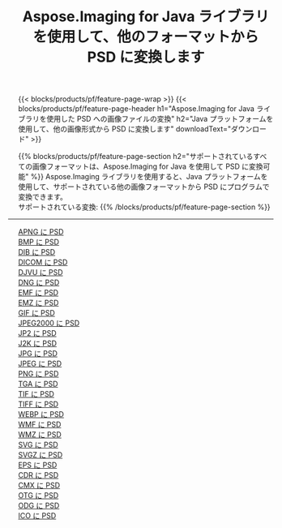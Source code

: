 ﻿---
title: Aspose.Imaging for Java ライブラリを使用して、他のフォーマットから PSD に変換します 
weight: 3920
url: /ja/java/conversion/to/psd 
lang: ja
langdirlevel: 2
locales: zh-hans,ja,it,ru,de,es,fr,nl,id,lt,pl,pt,vi,tr,ko,zh-hant,ar,hi,th,sv,cs,uk,he
description: Aspose.Imaging を使用すると、Java を使用して他のフォーマットから PSD に変換できます。
---

{{< blocks/products/pf/feature-page-wrap >}}
{{< blocks/products/pf/feature-page-header h1="Aspose.Imaging for Java ライブラリを使用した PSD への画像ファイルの変換" h2="Java プラットフォームを使用して、他の画像形式から PSD に変換します" downloadText="ダウンロード" >}}


{{% blocks/products/pf/feature-page-section  h2="サポートされているすべての画像フォーマットは、Aspose.Imaging for Java を使用して PSD に変換可能" %}}
Aspose.Imaging ライブラリを使用すると、Java プラットフォームを使用して、サポートされている他の画像フォーマットから PSD にプログラムで変換できます。
<br/>
サポートされている変換:
{{% /blocks/products/pf/feature-page-section %}}
<div class="container-fluid productfamilypage bg-gray">
    <div class="convertypes bg-gray agp-content section">
        <div class="container">
		<hr style="margin-left:-20px;"/>
		<div class="row other-converters">
		    <div class='col-md-2 other-converter remove-lp remove-rp'><a href="/imaging/ja/java/conversion/apng-to-psd" >APNG に PSD</a></div>
<div class='col-md-2 other-converter remove-lp remove-rp'><a href="/imaging/ja/java/conversion/bmp-to-psd" >BMP に PSD</a></div>
<div class='col-md-2 other-converter remove-lp remove-rp'><a href="/imaging/ja/java/conversion/dib-to-psd" >DIB に PSD</a></div>
<div class='col-md-2 other-converter remove-lp remove-rp'><a href="/imaging/ja/java/conversion/dicom-to-psd" >DICOM に PSD</a></div>
<div class='col-md-2 other-converter remove-lp remove-rp'><a href="/imaging/ja/java/conversion/djvu-to-psd" >DJVU に PSD</a></div>
<div class='col-md-2 other-converter remove-lp remove-rp'><a href="/imaging/ja/java/conversion/dng-to-psd" >DNG に PSD</a></div>
<div class='col-md-2 other-converter remove-lp remove-rp'><a href="/imaging/ja/java/conversion/emf-to-psd" >EMF に PSD</a></div>
<div class='col-md-2 other-converter remove-lp remove-rp'><a href="/imaging/ja/java/conversion/emz-to-psd" >EMZ に PSD</a></div>
<div class='col-md-2 other-converter remove-lp remove-rp'><a href="/imaging/ja/java/conversion/gif-to-psd" >GIF に PSD</a></div>
<div class='col-md-2 other-converter remove-lp remove-rp'><a href="/imaging/ja/java/conversion/jpeg2000-to-psd" >JPEG2000 に PSD</a></div>
<div class='col-md-2 other-converter remove-lp remove-rp'><a href="/imaging/ja/java/conversion/jp2-to-psd" >JP2 に PSD</a></div>
<div class='col-md-2 other-converter remove-lp remove-rp'><a href="/imaging/ja/java/conversion/j2k-to-psd" >J2K に PSD</a></div>
<div class='col-md-2 other-converter remove-lp remove-rp'><a href="/imaging/ja/java/conversion/jpg-to-psd" >JPG に PSD</a></div>
<div class='col-md-2 other-converter remove-lp remove-rp'><a href="/imaging/ja/java/conversion/jpeg-to-psd" >JPEG に PSD</a></div>
<div class='col-md-2 other-converter remove-lp remove-rp'><a href="/imaging/ja/java/conversion/png-to-psd" >PNG に PSD</a></div>
<div class='col-md-2 other-converter remove-lp remove-rp'><a href="/imaging/ja/java/conversion/tga-to-psd" >TGA に PSD</a></div>
<div class='col-md-2 other-converter remove-lp remove-rp'><a href="/imaging/ja/java/conversion/tif-to-psd" >TIF に PSD</a></div>
<div class='col-md-2 other-converter remove-lp remove-rp'><a href="/imaging/ja/java/conversion/tiff-to-psd" >TIFF に PSD</a></div>
<div class='col-md-2 other-converter remove-lp remove-rp'><a href="/imaging/ja/java/conversion/webp-to-psd" >WEBP に PSD</a></div>
<div class='col-md-2 other-converter remove-lp remove-rp'><a href="/imaging/ja/java/conversion/wmf-to-psd" >WMF に PSD</a></div>
<div class='col-md-2 other-converter remove-lp remove-rp'><a href="/imaging/ja/java/conversion/wmz-to-psd" >WMZ に PSD</a></div>
<div class='col-md-2 other-converter remove-lp remove-rp'><a href="/imaging/ja/java/conversion/svg-to-psd" >SVG に PSD</a></div>
<div class='col-md-2 other-converter remove-lp remove-rp'><a href="/imaging/ja/java/conversion/svgz-to-psd" >SVGZ に PSD</a></div>
<div class='col-md-2 other-converter remove-lp remove-rp'><a href="/imaging/ja/java/conversion/eps-to-psd" >EPS に PSD</a></div>
<div class='col-md-2 other-converter remove-lp remove-rp'><a href="/imaging/ja/java/conversion/cdr-to-psd" >CDR に PSD</a></div>
<div class='col-md-2 other-converter remove-lp remove-rp'><a href="/imaging/ja/java/conversion/cmx-to-psd" >CMX に PSD</a></div>
<div class='col-md-2 other-converter remove-lp remove-rp'><a href="/imaging/ja/java/conversion/otg-to-psd" >OTG に PSD</a></div>
<div class='col-md-2 other-converter remove-lp remove-rp'><a href="/imaging/ja/java/conversion/odg-to-psd" >ODG に PSD</a></div>
<div class='col-md-2 other-converter remove-lp remove-rp'><a href="/imaging/ja/java/conversion/ico-to-psd" >ICO に PSD</a></div>
                </div>
        </div>
    </div>
</div>
<br/>

